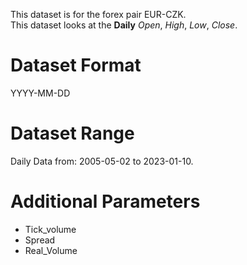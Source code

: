 This dataset is for the forex pair EUR-CZK.    
This dataset looks at the **Daily** _Open_, _High_, _Low_, _Close_.   

# Dataset Format  

YYYY-MM-DD    

# Dataset Range    

Daily Data from: 2005-05-02 to 2023-01-10.    

# Additional Parameters    

* Tick_volume    
* Spread    
* Real_Volume    
 